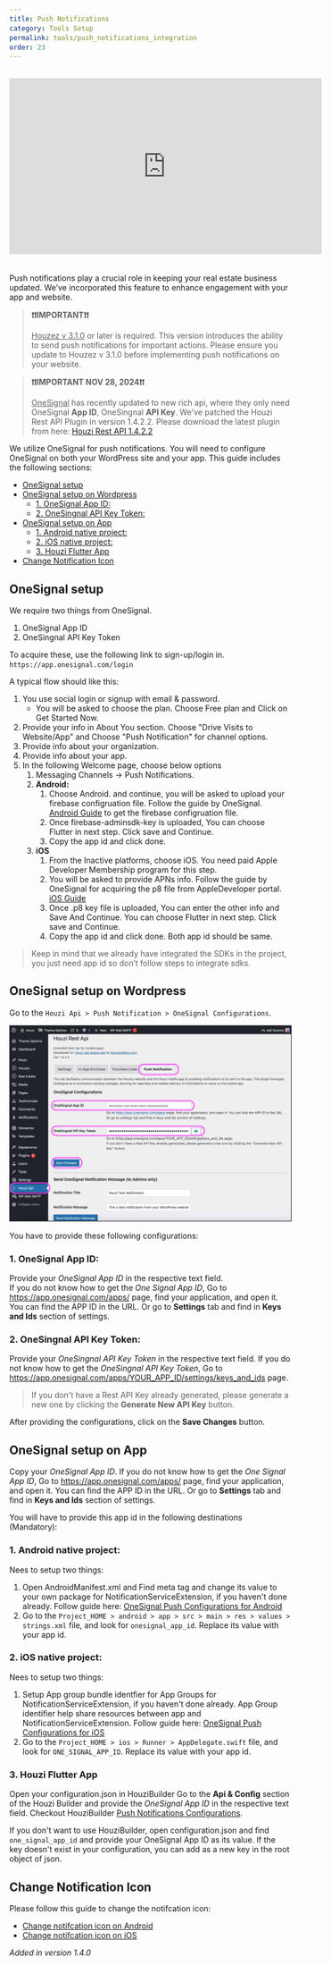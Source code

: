 ```yaml
---
title: Push Notifications
category: Tools Setup
permalink: tools/push_notifications_integration
order: 23
---
```



<br/>
<iframe width="560" height="315" src="https://www.youtube.com/embed/OMgi2bFTc9w" frameborder="0" allow="accelerometer; autoplay; clipboard-write; encrypted-media; gyroscope; picture-in-picture" allowfullscreen></iframe>

<br/>
<br/>

Push notifications play a crucial role in keeping your real estate business updated. We’ve incorporated this feature to enhance engagement with your app and website. 

>  **❗️❗️IMPORTANT❗️❗️**
>
>  <u>Houzez v 3.1.0</u> or later is required. This version introduces the ability to send push notifications for important actions. Please ensure you update to Houzez v 3.1.0 before implementing push notifications on your website.

>  **❗️❗️IMPORTANT NOV 28, 2024❗️❗️**
>
>  <u>OneSignal</u> has recently updated to new rich api, where they only need OneSignal **App ID**, OneSingnal **API Key**. We've patched the Houzi Rest API Plugin in version 1.4.2.2. Please download the latest plugin from here: [Houzi Rest API 1.4.2.2](https://github.com/booleanbites/houzi-rest-api/releases/latest.zip)

We utilize OneSignal for push notifications. You will need to configure OneSignal on both your WordPress site and your app. This guide includes the following sections:

- [OneSignal setup](#onesignal-setup)
- [OneSignal setup on Wordpress](#onesignal-setup-on-wordpress)
  - [1. OneSignal App ID:](#1-onesignal-app-id)
  - [2. OneSingnal API Key Token:](#2-onesingnal-api-key-token)
- [OneSignal setup on App](#onesignal-setup-on-app)
  - [1. Android native project:](#1-android-native-project)
  - [2. iOS native project:](#2-ios-native-project)
  - [3. Houzi Flutter App](#3-houzi-flutter-app)
- [Change Notification Icon](#change-notification-icon)



## OneSignal setup

We require two things from OneSignal.
1. OneSignal App ID
2. OneSingnal API Key Token


To acquire these, use the following link to sign-up/login in. `https://app.onesignal.com/login`

A typical flow should like this:

1. You use social login or signup with email & password.
   - You will be asked to choose the plan. Choose Free plan and Click on Get Started Now.
2. Provide your info in About You section. Choose "Drive Visits to Website/App" and Choose "Push Notification" for channel options.
3. Provide info about your organization.
4. Provide info about your app.
5. In the following Welcome page, choose below options
   1. Messaging Channels -> Push Notifications.
   2. **Android:**
      1. Choose Android. and continue, you will be asked to upload your firebase configruation file. Follow the guide by OneSignal. [Android Guide](https://documentation.onesignal.com/docs/android-firebase-credentials) to get the firebase configruation file.
      2. Once firebase-adminsdk-key is uploaded, You can choose Flutter in next step. Click save and Continue.
      3. Copy the app id and click done.
   3. **iOS**
      1. From the Inactive platforms, choose iOS. You need paid Apple Developer Membership program for this step.
      2. You will be asked to provide APNs info. Follow the guide by OneSignal for acquiring the p8 file from AppleDeveloper portal. [iOS Guide](https://documentation.onesignal.com/docs/ios-p8-token-based-connection-to-apns)
      3. Once .p8 key file is uploaded, You can enter the other info and Save And Continue. You can choose Flutter in next step. Click save and Continue.
      4. Copy the app id and click done. Both app id should be same.

> Keep in mind that we already have integrated the SDKs in the project, you just need app id so don’t follow steps to integrate sdks.

## OneSignal setup on Wordpress

Go to the `Houzi Api > Push Notification > OneSignal Configurations`.

<img src="../../images/one-signal-wordpress-config.jpg" alt="one-signal-wordpress-config" title="one-signal-wordpress-config" border="1px solid"/>  

You have to provide these following configurations:

### 1. OneSignal App ID:

Provide your *OneSignal App ID* in the respective text field.<br/>If you do not know how to get the *One Signal App ID*, Go to https://app.onesignal.com/apps/ page, find your application, and open it. You can find the APP ID in the URL.
Or go to **Settings** tab and find in **Keys and Ids** section of settings.

### 2. OneSingnal API Key Token:

Provide your *OneSingnal API Key Token* in the respective text field. If you do not know how to get the *OneSingnal API Key Token*, Go to https://app.onesignal.com/apps/YOUR_APP_ID/settings/keys_and_ids page.

> If you don't have a Rest API Key already generated, please generate a new one by clicking the **Generate New API Key** button.



After providing the configurations, click on the **Save Changes** button.


## OneSignal setup on App

Copy your *OneSignal App ID*. If you do not know how to get the *One Signal App ID*, Go to https://app.onesignal.com/apps/ page, find your application, and open it. You can find the APP ID in the URL.
Or go to **Settings** tab and find in **Keys and Ids** section of settings.

You will have to provide this app id in the following destinations (Mandatory):

### 1. Android native project:
Nees to setup two things:
1. Open AndroidManifest.xml and Find meta tag and change its value to your own package for NotificationServiceExtension, if you haven't done already. Follow guide here: [OneSignal Push Configurations for Android](../app-setup/change_app_identifier#onesignal-push-configurations-for-android)
2. Go to the `Project_HOME > android > app > src > main > res > values > strings.xml` file, and look for `onesignal_app_id`. Replace its value with your app id.

### 2. iOS native project:
Nees to setup two things:
1. Setup App group bundle identfier for App Groups for NotificationServiceExtension, if you haven't done already. App Group identifier help share resources between app and NotificationServiceExtension. Follow guide here: [OneSignal Push Configurations for iOS](../app-setup/change_app_identifier#onesignal-push-configurations-for-ios)
2. Go to the `Project_HOME > ios > Runner > AppDelegate.swift` file, and look for `ONE_SIGNAL_APP_ID`. Replace its value with your app id.

### 3. Houzi Flutter App

Open your configuration.json in HouziBuilder Go to the **Api & Config** section of  the Houzi Builder and provide the *OneSignal App ID* in the respective text field. Checkout HouziBuilder [Push Notifications Configurations](/houzi-builder/api_config_setup#push-notification-configurations).   

If you don't want to use HouziBuilder, open configuration.json and find `one_signal_app_id` and provide your OneSignal App ID as its value. If the key doesn't exist in your configuration, you can add as a new key in the root object of json.

## Change Notification Icon

Please follow this guide to change the  notifcation icon:

- [Change notifcation icon on Android](https://documentation.onesignal.com/docs/android-notification-icons#how-to-add-default-icons)
- [Change notifcation icon on iOS](https://documentation.onesignal.com/docs/ios-customizations#notification-icons)


 *Added in version 1.4.0*